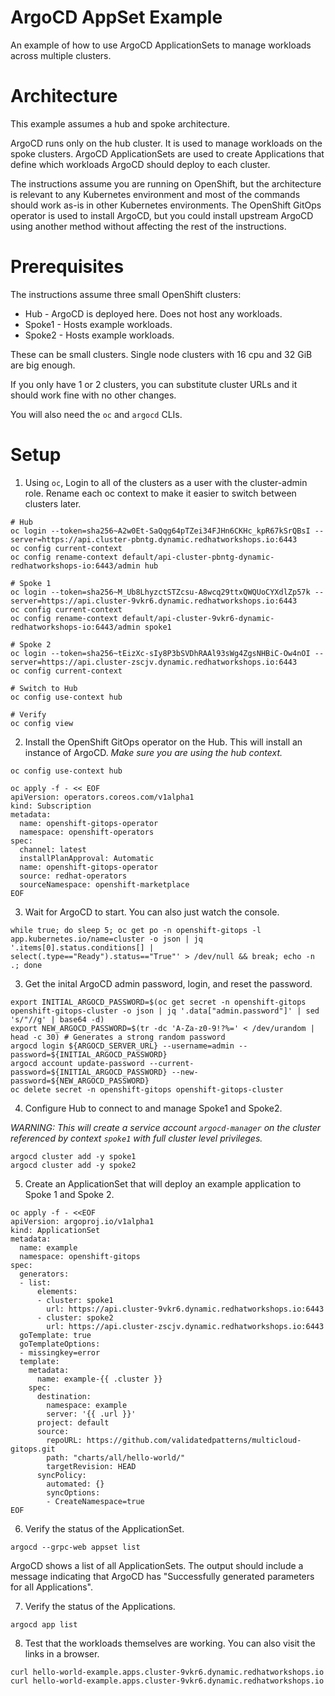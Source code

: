 # ArgoCD AppSet Example
An example of how to use ArgoCD ApplicationSets to manage workloads across multiple clusters.

# Architecture

This example assumes a hub and spoke architecture. 

ArgoCD runs only on the hub cluster. It is used to manage workloads on the spoke clusters. ArgoCD ApplicationSets are used to create Applications that define which workloads ArgoCD should deploy to each cluster.

The instructions assume you are running on OpenShift, but the architecture is relevant to any Kubernetes environment and most of the commands should work as-is in other Kubernetes environments. The OpenShift GitOps operator is used to install ArgoCD, but you could install upstream ArgoCD using another method without affecting the rest of the instructions.

# Prerequisites

The instructions assume three small OpenShift clusters:
  - Hub - ArgoCD is deployed here. Does not host any workloads.
  - Spoke1 - Hosts example workloads.
  - Spoke2 - Hosts example workloads.

These can be small clusters. Single node clusters with 16 cpu and 32 GiB are big enough.

If you only have 1 or 2 clusters, you can substitute cluster URLs and it should work fine with no other changes.

You will also need the `oc` and `argocd` CLIs.

# Setup
1. Using `oc`, Login to all of the clusters as a user with the cluster-admin role. Rename each oc context to make it easier to switch between clusters later.
```
# Hub
oc login --token=sha256~A2w0Et-SaQqg64pTZei34FJHn6CKHc_kpR67kSrQBsI --server=https://api.cluster-pbntg.dynamic.redhatworkshops.io:6443
oc config current-context
oc config rename-context default/api-cluster-pbntg-dynamic-redhatworkshops-io:6443/admin hub

# Spoke 1
oc login --token=sha256~M_Ub8LhyzctSTZcsu-A8wcq29ttxQWQUoCYXdlZp57k --server=https://api.cluster-9vkr6.dynamic.redhatworkshops.io:6443
oc config current-context
oc config rename-context default/api-cluster-9vkr6-dynamic-redhatworkshops-io:6443/admin spoke1

# Spoke 2
oc login --token=sha256~tEizXc-sIy8P3bSVDhRAAl93sWg4ZgsNHBiC-Ow4nOI --server=https://api.cluster-zscjv.dynamic.redhatworkshops.io:6443
oc config current-context

# Switch to Hub
oc config use-context hub

# Verify
oc config view
```

2. Install the OpenShift GitOps operator on the Hub. This will install an instance of ArgoCD. *Make sure you are using the hub context.*
```
oc config use-context hub

oc apply -f - << EOF
apiVersion: operators.coreos.com/v1alpha1
kind: Subscription
metadata:
  name: openshift-gitops-operator
  namespace: openshift-operators
spec:
  channel: latest
  installPlanApproval: Automatic
  name: openshift-gitops-operator
  source: redhat-operators
  sourceNamespace: openshift-marketplace
EOF
```

3. Wait for ArgoCD to start. You can also just watch the console.
```
while true; do sleep 5; oc get po -n openshift-gitops -l app.kubernetes.io/name=cluster -o json | jq '.items[0].status.conditions[] | select(.type=="Ready").status=="True"' > /dev/null && break; echo -n .; done
```

3. Get the inital ArgoCD admin password, login, and reset the password.
```
export INITIAL_ARGOCD_PASSWORD=$(oc get secret -n openshift-gitops openshift-gitops-cluster -o json | jq '.data["admin.password"]' | sed 's/"//g' | base64 -d)
export NEW_ARGOCD_PASSWORD=$(tr -dc 'A-Za-z0-9!?%=' < /dev/urandom | head -c 30) # Generates a strong random password
argocd login ${ARGOCD_SERVER_URL} --username=admin --password=${INITIAL_ARGOCD_PASSWORD}
argocd account update-password --current-password=${INITIAL_ARGOCD_PASSWORD} --new-password=${NEW_ARGOCD_PASSWORD}
oc delete secret -n openshift-gitops openshift-gitops-cluster
```

4. Configure Hub to connect to and manage Spoke1 and Spoke2.

*WARNING: This will create a service account `argocd-manager` on the cluster referenced by context `spoke1` with full cluster level privileges.*

```
argocd cluster add -y spoke1
argocd cluster add -y spoke2
```

5. Create an ApplicationSet that will deploy an example application to Spoke 1 and Spoke 2.
```
oc apply -f - <<EOF
apiVersion: argoproj.io/v1alpha1
kind: ApplicationSet
metadata:
  name: example
  namespace: openshift-gitops
spec:
  generators:
  - list:
      elements:
      - cluster: spoke1
        url: https://api.cluster-9vkr6.dynamic.redhatworkshops.io:6443
      - cluster: spoke2
        url: https://api.cluster-zscjv.dynamic.redhatworkshops.io:6443
  goTemplate: true
  goTemplateOptions:
  - missingkey=error
  template:
    metadata:
      name: example-{{ .cluster }}
    spec:
      destination:
        namespace: example
        server: '{{ .url }}'
      project: default
      source:
        repoURL: https://github.com/validatedpatterns/multicloud-gitops.git
        path: "charts/all/hello-world/"
        targetRevision: HEAD
      syncPolicy:
        automated: {}
        syncOptions:
        - CreateNamespace=true
EOF
```

6. Verify the status of the ApplicationSet.
```
argocd --grpc-web appset list
```

ArgoCD shows a list of all ApplicationSets. The output should include a message indicating that ArgoCD has "Successfully generated parameters for all Applications".

7. Verify the status of the Applications.
```
argocd app list
```

8. Test that the workloads themselves are working. You can also visit the links in a browser.
```
curl hello-world-example.apps.cluster-9vkr6.dynamic.redhatworkshops.io
curl hello-world-example.apps.cluster-9vkr6.dynamic.redhatworkshops.io
```
